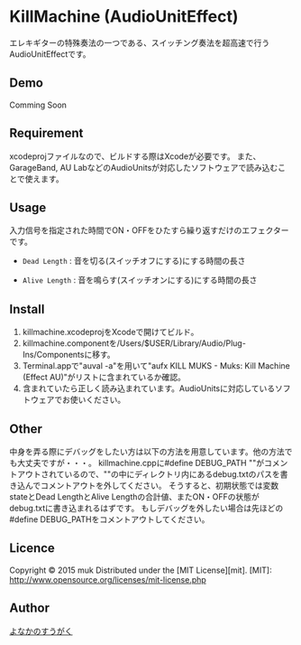 KillMachine (AudioUnitEffect)
====
エレキギターの特殊奏法の一つである、スイッチング奏法を超高速で行うAudioUnitEffectです。

## Demo
Comming Soon

## Requirement
xcodeprojファイルなので、ビルドする際はXcodeが必要です。
また、GarageBand, AU LabなどのAudioUnitsが対応したソフトウェアで読み込むことで使えます。

## Usage
入力信号を指定された時間でON・OFFをひたすら繰り返すだけのエフェクターです。
+   `Dead Length` :
    音を切る(スイッチオフにする)にする時間の長さ
 
+   `Alive Length` :
    音を鳴らす(スイッチオンにする)にする時間の長さ

## Install
1. killmachine.xcodeprojをXcodeで開けてビルド。
2. killmachine.componentを/Users/$USER/Library/Audio/Plug-Ins/Componentsに移す。
3. Terminal.appで"auval -a"を用いて"aufx KILL MUKS  -  Muks: Kill Machine (Effect AU)"がリストに含まれているか確認。
4. 含まれていたら正しく読み込まれています。AudioUnitsに対応しているソフトウェアでお使いください。

## Other
中身を弄る際にデバッグをしたい方は以下の方法を用意しています。他の方法でも大丈夫ですが・・・。
    killmachine.cppに#define DEBUG_PATH ""がコメントアウトされているので、""の中にディレクトリ内にあるdebug.txtのパスを書き込んでコメントアウトを外してください。
    そうすると、初期状態では変数stateとDead LengthとAlive Lengthの合計値、またON・OFFの状態がdebug.txtに書き込まれるはずです。
    もしデバッグを外したい場合は先ほどの#define DEBUG_PATHをコメントアウトしてください。 




## Licence
Copyright &copy; 2015 muk
Distributed under the [MIT License][mit].
[MIT]: http://www.opensource.org/licenses/mit-license.php

## Author
[よなかのすうがく](http://muk99.hateblo.jp/)


